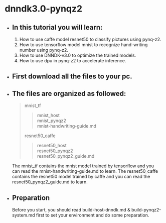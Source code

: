 # dnndk3.0-pynqz2
- ## In this tutorial you will learn:
  1. How to use caffe model resnet50 to classify pictures using pynq-z2.
  2. How to use tensorflow model mnist to recognize hand-writing number using pynq-z2.
  3. How to use DNNDK-v3.0 to optimize the trained models.
  4. How to use dpu in pynq-z2 to accelerate inference.
- ## First download all the files to your pc.
- ## The files are organized as followed:
  > mnist_tf
  >> mnist_host  
  >> mnist_pynqz2  
  >> mnist-handwriting-guide.md  
  >>
  > resnet50_caffe  
  >> resnet50_host  
  >> resnet50_pynqz2  
  >> resnet50_pynqz2_guide.md

  The mnist_tf contains the mnist model trained by tensorflow and you can read the mnist-handwriting-guide.md to learn. The resnet50_caffe contains the resnet50 model trained by caffe and you can read the resnet50_pynqz2_guide.md to learn.  
- ## Preparation
  Before you start, you should read build-host-dnndk.md & build-pynqz2-system.md first to set your environment and do some preparation.
